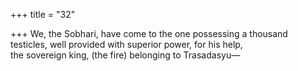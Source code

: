 +++
title = "32"

+++
We, the Sobhari, have come to the one possessing a thousand testicles,  well provided with superior power, for his help,  
the sovereign king, (the fire) belonging to Trasadasyu—  
